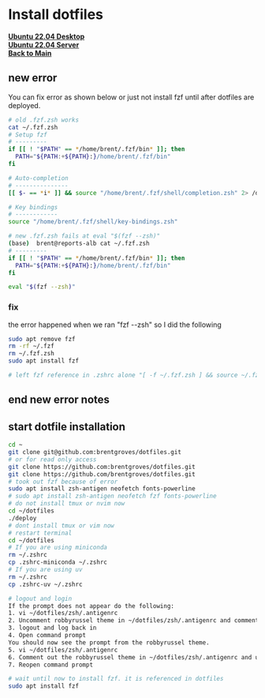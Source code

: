 # Install dotfiles

**[Ubuntu 22.04 Desktop](../../ubuntu22-04/desktop-install.md)**\
**[Ubuntu 22.04 Server](../../ubuntu22-04/server-install.md)**\
**[Back to Main](../../../README.md)**

## new error

You can fix error as shown below or just not install fzf until after dotfiles are deployed.

```bash
# old .fzf.zsh works
cat ~/.fzf.zsh
# Setup fzf
# ---------
if [[ ! "$PATH" == */home/brent/.fzf/bin* ]]; then
  PATH="${PATH:+${PATH}:}/home/brent/.fzf/bin"
fi

# Auto-completion
# ---------------
[[ $- == *i* ]] && source "/home/brent/.fzf/shell/completion.zsh" 2> /dev/null

# Key bindings
# ------------
source "/home/brent/.fzf/shell/key-bindings.zsh"

# new .fzf.zsh fails at eval "$(fzf --zsh)"
(base)  brent@reports-alb cat ~/.fzf.zsh
# ---------
if [[ ! "$PATH" == */home/brent/.fzf/bin* ]]; then
  PATH="${PATH:+${PATH}:}/home/brent/.fzf/bin"
fi

eval "$(fzf --zsh)"
```

### fix

the error happened when we ran "fzf --zsh" so I did the following

```bash
sudo apt remove fzf
rm -rf ~/.fzf
rm ~/.fzf.zsh
sudo apt install fzf

# left fzf reference in .zshrc alone "[ -f ~/.fzf.zsh ] && source ~/.fzf.zsh"

```

## end new error notes

## start dotfile installation

```bash
cd ~
git clone git@github.com:brentgroves/dotfiles.git
# or for read only access
git clone https://github.com:brentgroves/dotfiles.git
git clone https://github.com/brentgroves/dotfiles.git
# took out fzf because of error 
sudo apt install zsh-antigen neofetch fonts-powerline
# sudo apt install zsh-antigen neofetch fzf fonts-powerline
# do not install tmux or nvim now
cd ~/dotfiles
./deploy
# dont install tmux or vim now
# restart terminal
cd ~/dotfiles
# If you are using miniconda
rm ~/.zshrc
cp .zshrc-miniconda ~/.zshrc
# If you are using uv
rm ~/.zshrc
cp .zshrc-uv ~/.zshrc

# logout and login
If the prompt does not appear do the following:
1. vi ~/dotfiles/zsh/.antigenrc
2. Uncomment robbyrussel theme in ~/dotfiles/zsh/.antigenrc and comment out the agnoster  theme
3. logout and log back in
4. Open command prompt
You should now see the prompt from the robbyrussel theme.
5. vi ~/dotfiles/zsh/.antigenrc
6. Comment out the robbyrussel theme in ~/dotfiles/zsh/.antigenrc and uncomment the agnoster  theme.
7. Reopen command prompt   

# wait until now to install fzf. it is referenced in dotfiles
sudo apt install fzf 
```
